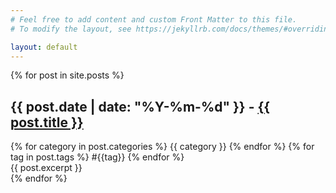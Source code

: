 ```yaml
---
# Feel free to add content and custom Front Matter to this file.
# To modify the layout, see https://jekyllrb.com/docs/themes/#overriding-theme-defaults

layout: default
---
```

<div class="posts">
{% for post in site.posts %}
    <article class="post">
      <h2>{{ post.date | date: "%Y-%m-%d" }} - <a href="{{ site.baseurl }}{{ post.url }}">{{ post.title }}</a></h2>
      {% for category in post.categories %} <span class="category"> {{ category }}</span> {% endfor %}
      {% for tag in post.tags %} <span class="tag">#{{tag}}</span> {% endfor %}
      <div class="entry">{{ post.excerpt }}</div>
    </article>
    {% endfor %}
</div>
